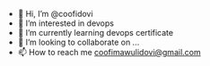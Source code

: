 - 👋 Hi, I’m @coofidovi
- 👀 I’m interested in devops
- 🌱 I’m currently learning devops certificate
- 💞️ I’m looking to collaborate on ...
- 📫 How to reach me coofimawulidovi@gmail.com

<!---
coofidovi/coofidovi is a ✨ special ✨ repository because its `README.md` (this file) appears on your GitHub profile.
You can click the Preview link to take a look at your changes.
--->
